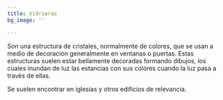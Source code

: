 ```yaml
---
title: Vidrieras
bg_image: ''

---
```

Son una estructura de cristales, normalmente de colores, que se usan a medio de decoración generalmente en ventanas o puertas. Estas estructuras suelen estar bellamente decoradas formando dibujos, los cuales inundan de luz las estancias con sus colores cuando la luz pasa a través de ellas.

Se suelen encontrar en iglesias y otros edificios de relevancia.